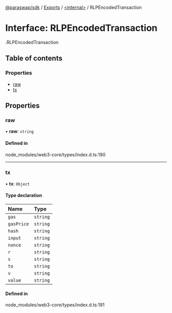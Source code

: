 [@paraswap/sdk](../README.md) / [Exports](../modules.md) / [<internal\>](../modules/internal_.md) / RLPEncodedTransaction

# Interface: RLPEncodedTransaction

[<internal>](../modules/internal_.md).RLPEncodedTransaction

## Table of contents

### Properties

- [raw](internal_.RLPEncodedTransaction.md#raw)
- [tx](internal_.RLPEncodedTransaction.md#tx)

## Properties

### raw

• **raw**: `string`

#### Defined in

node_modules/web3-core/types/index.d.ts:190

___

### tx

• **tx**: `Object`

#### Type declaration

| Name | Type |
| :------ | :------ |
| `gas` | `string` |
| `gasPrice` | `string` |
| `hash` | `string` |
| `input` | `string` |
| `nonce` | `string` |
| `r` | `string` |
| `s` | `string` |
| `to` | `string` |
| `v` | `string` |
| `value` | `string` |

#### Defined in

node_modules/web3-core/types/index.d.ts:191
